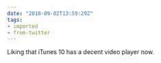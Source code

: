 ```yaml
---
date: "2010-09-02T13:59:29Z"
tags:
- imported
- from-twitter
---
```

Liking that iTunes 10 has a decent video player now.
